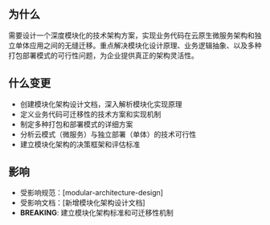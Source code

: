 ## 为什么
需要设计一个深度模块化的技术架构方案，实现业务代码在云原生微服务架构和独立单体应用之间的无缝迁移。重点解决模块化设计原理、业务逻辑抽象、以及多种打包部署模式的可行性问题，为企业提供真正的架构灵活性。

## 什么变更
- 创建模块化架构设计文档，深入解析模块化实现原理
- 定义业务代码可迁移性的技术方案和实现机制
- 制定多种打包和部署模式的详细方案
- 分析云模式（微服务）与独立部署（单体）的技术可行性
- 建立模块化架构的决策框架和评估标准

## 影响
- 受影响规范：[modular-architecture-design]
- 受影响文档：[新增模块化架构设计文档]
- **BREAKING**: 建立模块化架构标准和可迁移性机制